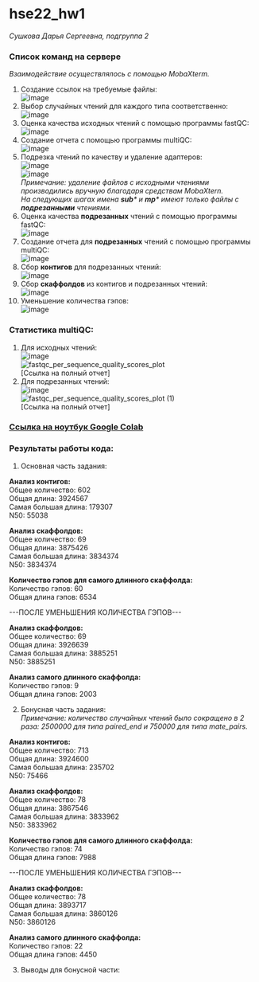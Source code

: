 # hse22_hw1
_Сушкова Дарья Сергеевна, подгруппа 2_   
### Список команд на сервере   
_Взаимодействие осуществлялось с помощью MobaXterm._   
1. Создание ссылок на требуемые файлы:   
![image](https://user-images.githubusercontent.com/89806836/193797088-f5c0c29d-e4d8-477a-9e46-863e553ba614.png)   
2. Выбор случайных чтений для каждого типа соответственно:   
![image](https://user-images.githubusercontent.com/89806836/193797253-be9c9858-f562-472a-a3a5-2eafee7806cd.png)   
3. Оценка качества исходных чтений с помощью программы fastQC:   
![image](https://user-images.githubusercontent.com/89806836/193797478-9ab6241c-4799-491e-8a5b-b4ecfa64a8af.png)   
4. Создание отчета с помощью программы multiQC:   
![image](https://user-images.githubusercontent.com/89806836/193797657-e8b4e547-664b-452f-971b-fc8551c5fa24.png)   
5. Подрезка чтений по качеству и удаление адаптеров:   
![image](https://user-images.githubusercontent.com/89806836/193797798-ff411793-ae68-47bb-bc1a-bff28885ce3d.png)   
![image](https://user-images.githubusercontent.com/89806836/193797847-42bdb193-777d-41ed-8b25-b4dbdbffcab9.png)   
_Примечание: удаление файлов с исходными чтениями производились вручную благодаря средствам MobaXtern.   
На следующих шагах имена **sub*** и **mp*** имеют только файлы с **подрезанными** чтениями._   
6. Оценка качества **подрезанных** чтений с помощью программы fastQC:   
![image](https://user-images.githubusercontent.com/89806836/193798286-fd03b72e-f942-4425-8a4a-8bff7823d611.png)   
7. Создание отчета для **подрезанных** чтений с помощью программы multiQC:   
![image](https://user-images.githubusercontent.com/89806836/193798444-795648cb-6cdd-4777-bcd3-f417276567ef.png)   
8. Сбор **контигов** для подрезанных чтений:   
![image](https://user-images.githubusercontent.com/89806836/193798588-336c0df1-92d7-41a5-a423-ddf260428bb3.png)   
9. Сбор **скаффолдов** из контигов и подрезанных чтений:   
![image](https://user-images.githubusercontent.com/89806836/193798736-c86b99d0-f5cc-4ff4-be3d-fcade86237ca.png)   
10. Уменьшение количества гэпов:   
![image](https://user-images.githubusercontent.com/89806836/193798863-407999ad-deae-44e5-a66a-b37eb1cd81ee.png)   
### Статистика multiQC:   
1. Для исходных чтений:   
![image](https://user-images.githubusercontent.com/89806836/193799249-5b6229c1-4e06-4dd7-9cf0-29dd4b10daa2.png)   
![fastqc_per_sequence_quality_scores_plot](https://user-images.githubusercontent.com/89806836/193799519-e4a0c514-db94-4942-b0b7-cf40c650bddb.png)   
[Ссылка на полный отчет]   
2. Для подрезанных чтений:   
![image](https://user-images.githubusercontent.com/89806836/193799736-265f441b-06b3-40b1-b8e6-44454b7ad2df.png)   
![fastqc_per_sequence_quality_scores_plot (1)](https://user-images.githubusercontent.com/89806836/193799866-bdb8eac2-137c-4115-99dc-66e0d205f63c.png)   
[Ссылка на полный отчет]   
### [Ссылка на ноутбук Google Colab](https://colab.research.google.com/drive/1n30yJRxBCYKbarCmZ0HE_wolGy2c8fhk)   
### Результаты работы кода:   
1. Основная часть задания:   
   
**Анализ контигов:**   
Общее количество:  602   
Общая длина:  3924567   
Самая большая длина:  179307   
N50:  55038   
   
**Анализ скаффолдов:**   
Общее количество:  69   
Общая длина:  3875426   
Самая большая длина:  3834374   
N50:  3834374   
   
**Количество гэпов для самого длинного скаффолда:**   
Количество гэпов:  60   
Общая длина гэпов:  6534   
   
---ПОСЛЕ УМЕНЬШЕНИЯ КОЛИЧЕСТВА ГЭПОВ---   
   
**Анализ скаффолдов:**   
Общее количество:  69   
Общая длина:  3926639   
Самая большая длина:  3885251   
N50:  3885251   
   
**Анализ самого длинного скаффолда:**   
Количество гэпов:  9   
Общая длина гэпов:  2003   
   
2. Бонусная часть задания:   
_Примечание: количество случайных чтений было сокращено в 2 раза: 2500000 для типа paired_end и 750000 для типа mate_pairs._   
   
**Анализ контигов:**   
Общее количество:  713   
Общая длина:  3924600   
Самая большая длина:  235702   
N50:  75466   
   
**Анализ скаффолдов:**   
Общее количество:  78   
Общая длина:  3867546   
Самая большая длина:  3833962   
N50:  3833962   
   
**Количество гэпов для самого длинного скаффолда:**   
Количество гэпов:  74   
Общая длина гэпов:  7988   
   
---ПОСЛЕ УМЕНЬШЕНИЯ КОЛИЧЕСТВА ГЭПОВ---   
   
**Анализ скаффолдов:**   
Общее количество:  78   
Общая длина:  3893717   
Самая большая длина:  3860126   
N50:  3860126   
   
**Анализ самого длинного скаффолда:**   
Количество гэпов:  22   
Общая длина гэпов:  4450   
   
3. Выводы для бонусной части:   
